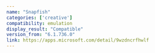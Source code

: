```yaml
---
name: "Snapfish"
categories: ['creative']
compatibility: emulation
display_result: "Compatible"
version_from: "6.1.736.0"
link: https://apps.microsoft.com/detail/9wzdncrfhwlf
---
```


